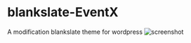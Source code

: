# blankslate-EventX
A modification blankslate theme for wordpress
![screenshot](https://github.com/Richie-Z/blankslate-EventX/blob/master/Desktop_EventX.psd?raw=true)

